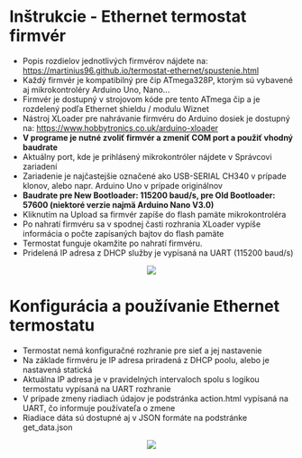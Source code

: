# Inštrukcie - Ethernet termostat firmvér
* Popis rozdielov jednotlivých firmvérov nájdete na: https://martinius96.github.io/termostat-ethernet/spustenie.html
* Každý firmvér je kompatibilný pre čip ATmega328P, ktorým sú vybavené aj mikrokontroléry Arduino Uno, Nano...
* Firmvér je dostupný v strojovom kóde pre tento ATmega čip a je rozdelený podľa Ethernet shieldu / modulu Wiznet
* Nástroj XLoader pre nahrávanie firmvéru do Arduino dosiek je dostupný na: https://www.hobbytronics.co.uk/arduino-xloader
* **V programe je nutné zvoliť firmvér a zmeniť COM port a použiť vhodný baudrate**
* Aktuálny port, kde je prihlásený mikrokontróler nájdete v Správcovi zariadení
* Zariadenie je najčastejšie označené ako USB-SERIAL CH340 v prípade klonov, alebo napr. Arduino Uno v prípade originálnov
* **Baudrate pre New Bootloader: 115200 baud/s, pre Old Bootloader: 57600 (niektoré verzie najmä Arduino Nano V3.0)**
* Kliknutím na Upload sa firmvér zapíše do flash pamäte mikrokontroléra
* Po nahratí firmvéru sa v spodnej časti rozhrania XLoader vypíše informácia o počte zapísaných bajtov do flash pamäte
* Termostat funguje okamžite po nahratí firmvéru.
* Pridelená IP adresa z DHCP služby je vypísaná na UART (115200 baud/s)

<p align="center">
  <img src="https://i.imgur.com/N1CHBoL.png" />
</p>

# Konfigurácia a používanie Ethernet termostatu
* Termostat nemá konfiguračné rozhranie pre sieť a jej nastavenie
* Na základe firmvéru je IP adresa priradená z DHCP poolu, alebo je nastavená statická
* Aktuálna IP adresa je v pravidelných intervaloch spolu s logikou termostatu vypísaná na UART rozhranie
* V prípade zmeny riadiach údajov je podstránka action.html vypísaná na UART, čo informuje používateľa o zmene
* Riadiace dáta sú dostupné aj v JSON formáte na podstránke get_data.json
<p align="center">
  <img src="https://i.imgur.com/DAL1iCe.png" />
</p>
